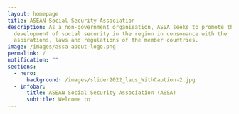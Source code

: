 ```yaml
---
layout: homepage
title: ASEAN Social Security Association
description: As a non-government organisation, ASSA seeks to promote the
  development of social security in the region in consonance with the
  aspirations, laws and regulations of the member countries.
image: /images/assa-about-logo.png
permalink: /
notification: ""
sections:
  - hero:
      background: /images/slider2022_laos_WithCaption-2.jpg
  - infobar:
      title: ASEAN Social Security Association (ASSA)
      subtitle: Welcome to
---
```

